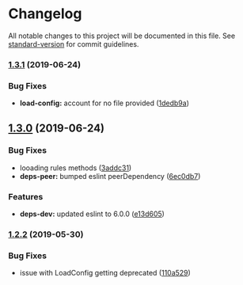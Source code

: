 # Changelog

All notable changes to this project will be documented in this file. See [standard-version](https://github.com/conventional-changelog/standard-version) for commit guidelines.

### [1.3.1](https://github.com/jnmorse/eslint-rule-finder/compare/v1.3.0...v1.3.1) (2019-06-24)


### Bug Fixes

* **load-config:** account for no file provided ([1dedb9a](https://github.com/jnmorse/eslint-rule-finder/commit/1dedb9a))



## [1.3.0](https://github.com/jnmorse/eslint-rule-finder/compare/v1.2.2...v1.3.0) (2019-06-24)


### Bug Fixes

* looading rules methods ([3addc31](https://github.com/jnmorse/eslint-rule-finder/commit/3addc31))
* **deps-peer:** bumped eslint peerDependency ([6ec0db7](https://github.com/jnmorse/eslint-rule-finder/commit/6ec0db7))


### Features

* **deps-dev:** updated eslint to 6.0.0 ([e13d605](https://github.com/jnmorse/eslint-rule-finder/commit/e13d605))



### [1.2.2](https://github.com/jnmorse/eslint-rule-finder/compare/v1.2.1...v1.2.2) (2019-05-30)


### Bug Fixes

* issue with LoadConfig getting deprecated ([110a529](https://github.com/jnmorse/eslint-rule-finder/commit/110a529))
